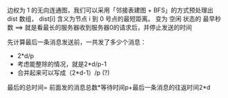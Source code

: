 边权为 1 的无向连通图，我们可以采用「邻接表建图 + BFS」的方式预处理出 dist 数组，
dist[i] 含义为节点 i 到 0 号点的最短距离。
变为 空闲 状态的 最早秒数 ==> 就是看最长的服务器收到服务器0的请求后，并停止发送的时间

先计算最后一条消息发送前，一共发了多少个消息：

- 2*d/p
- 考虑能整除的情况，就是2*d/p-1
- 合并起来可以写成（2*d-1）/p (?)

最后的总时间= 前面发的消息总数*等待时间p+最后一条消息的往返时间2\*d

